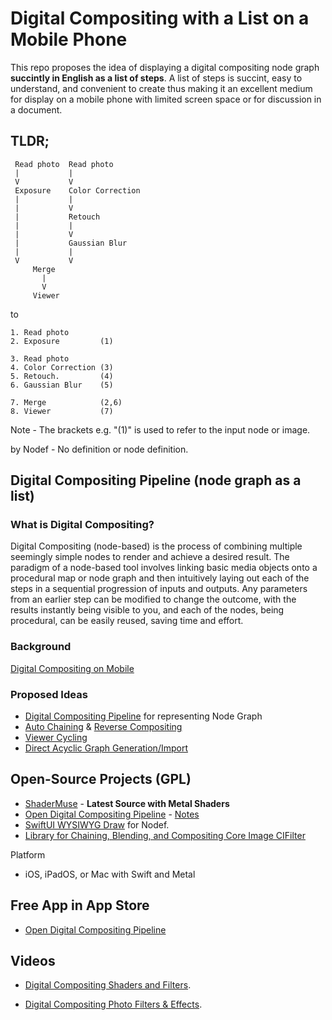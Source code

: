 # Digital Compositing with a List on a Mobile Phone

This repo proposes the idea of displaying a digital compositing node graph **succintly in English as a list of steps**. A list of steps is succint, easy to understand, and convenient to create thus making it an excellent medium for display on a mobile phone with limited screen space or for discussion in a  document.

## TLDR;

     Read photo  Read photo
     |           |     
     V           V     
     Exposure    Color Correction 
     |           |
     |           V
     |           Retouch
     |           |
     |           V
     |           Gaussian Blur
     |           |
     V           V
         Merge
           |
           V
         Viewer
         
to

    1. Read photo       
    2. Exposure         (1)    
  
    3. Read photo       
    4. Color Correction (3)     
    5. Retouch.         (4)     
    6. Gaussian Blur    (5)     
  
    7. Merge            (2,6)  
    8. Viewer           (7)     

Note - The brackets e.g. "(1)" is used to refer to the input node or image.

by Nodef - No definition or node definition.

## Digital Compositing Pipeline (node graph as a list)

### What is Digital Compositing?

Digital Compositing (node-based) is the process of combining multiple seemingly simple nodes to render and achieve a desired result. The paradigm of a node-based tool involves linking basic media objects onto a procedural map or node graph and then intuitively laying out each of the steps in a sequential progression of inputs and outputs. Any parameters from an earlier step can be modified to change the outcome, with the results instantly being visible to you, and each of the nodes, being procedural, can be easily reused, saving time and effort.

### Background

[Digital Compositing on Mobile](documentation/NodeBasedCompositingOnMobile.md)

### Proposed Ideas

* [Digital Compositing Pipeline](documentation/NodePipeline.md) for representing Node Graph
* [Auto Chaining](documentation/AutoChaining.md) & [Reverse Compositing](documentation/ReverseCompositing.md)
* [Viewer Cycling](documentation/ViewerCycling.md)
* [Direct Acyclic Graph Generation/Import](documentation/DirectedAcyclicGraphGeneration.md)

## Open-Source Projects (GPL)

* [ShaderMuse](https://github.com/Misfits-Rebels-Outcasts/ShaderMuse) - **Latest Source with Metal Shaders**
* [Open Digital Compositing Pipeline](code/Nodef) - [Notes](code/Readme.md)
* [SwiftUI WYSIWYG Draw](https://github.com/Misfits-Rebels-Outcasts/SwiftUI-WYSIWYG-Draw) for Nodef.
* [Library for Chaining, Blending, and Compositing Core Image CIFilter](documentation/ChainingBlendingCompositingCoreImageCIFilters.md) 

Platform
* iOS, iPadOS, or Mac with Swift and Metal

## Free App in App Store

* [Open Digital Compositing Pipeline](https://apps.apple.com/us/app/pipeline-digital-compositing/id1640788489)

## Videos

* [Digital Compositing Shaders and Filters](https://www.youtube.com/shorts/8rLejlmGEKI).

* [Digital Compositing Photo Filters & Effects](https://www.youtube.com/watch?v=dlnh_09_rvA).



